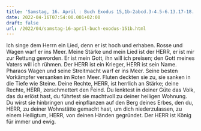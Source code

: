 ```yaml
---
title: 'Samstag, 16. April : Buch Exodus 15,1b-2abcd.3-4.5-6.13.17-18.'
date: 2022-04-16T07:54:00.001+02:00
draft: false
url: /2022/04/samstag-16-april-buch-exodus-151b.html
---
```


Ich singe dem Herrn ein Lied, denn er ist hoch und erhaben. Rosse und Wagen warf er ins Meer. Meine Stärke und mein Lied ist der HERR, er ist mir zur Rettung geworden. Er ist mein Gott, ihn will ich preisen; den Gott meines Vaters will ich rühmen. Der HERR ist ein Krieger, HERR ist sein Name. Pharaos Wagen und seine Streitmacht warf er ins Meer. Seine besten Vorkämpfer versanken im Roten Meer. Fluten deckten sie zu, sie sanken in die Tiefe wie Steine. Deine Rechte, HERR, ist herrlich an Stärke; deine Rechte, HERR, zerschmettert den Feind. Du lenktest in deiner Güte das Volk, das du erlöst hast, du führtest sie machtvoll zu deiner heiligen Wohnung. Du wirst sie hinbringen und einpflanzen auf den Berg deines Erbes, den du, HERR, zu deiner Wohnstätte gemacht hast, um dich niederzulassen, zu einem Heiligtum, HERR, von deinen Händen gegründet. Der HERR ist König für immer und ewig.